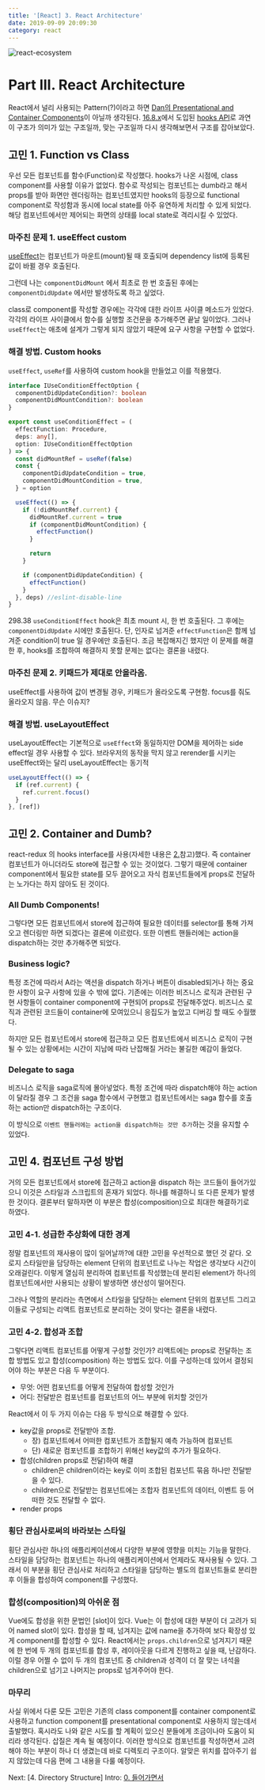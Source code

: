 ```yaml
---
title: '[React] 3. React Architecture'
date: 2019-09-09 20:09:30
category: react
---
```


![react-ecosystem](./images/react-ecosystem.png)

# Part III. React Architecture

React에서 널리 사용되는 Pattern(?)이라고 하면 [Dan의 Presentational and Container Components](https://medium.com/@dan_abramov/smart-and-dumb-components-7ca2f9a7c7d0)이 아닐까 생각된다. [16.8.x](https://github.com/facebook/react/releases/tag/v16.8.0)에서 도입된 [hooks API](https://reactjs.org/docs/hooks-intro.html)로 과연 이 구조가 의미가 있는 구조일까, 맞는 구조일까 다시 생각해보면서 구조를 잡아보았다.

## 고민 1. Function vs Class

우선 모든 컴포넌트를 함수(Function)로 작성했다. hooks가 나온 시점에, class component를 사용할 이유가 없었다. 함수로 작성되는 컴포넌트는 dumb라고 해서 props를 받아 화면만 렌더링하는 컴포넌트였지만 hooks의 등장으로 functional component로 작성함과 동시에 local state를 아주 유연하게 처리할 수 있게 되었다. 해당 컴포넌트에서만 제어되는 화면의 상태를 local state로 격리시킬 수 있었다.

### 마주친 문제 1. useEffect custom

[useEffect](https://ko.reactjs.org/docs/hooks-effect.html)는 컴포넌트가 마운트(mount)될 때 호출되며 dependency list에 등록된 값이 바뀔 경우 호출된다.

그런데 나는 `componentDidMount` 에서 최초로 한 번 호출된 후에는 `componentDidUpdate` 에서만 발생하도록 하고 싶었다.

class로 component를 작성할 경우에는 각각에 대한 라이프 사이클 메소드가 있었다. 각각의 라이프 사이클에서 함수를 실행할 조건문을 추가해주면 끝날 일이었다. 그러나 `useEffect`는 애초에 설계가 그렇게 되지 않았기 때문에 요구 사항을 구현할 수 없었다.

### 해결 방법. Custom hooks

`useEffect`, `useRef`를 사용하여 custom hook을 만들었고 이를 적용했다.

```ts
interface IUseConditionEffectOption {
  componentDidUpdateCondition?: boolean
  componentDidMountCondition?: boolean
}

export const useConditionEffect = (
  effectFunction: Procedure,
  deps: any[],
  option: IUseConditionEffectOption
) => {
  const didMountRef = useRef(false)
  const {
    componentDidUpdateCondition = true,
    componentDidMountCondition = true,
  } = option

  useEffect(() => {
    if (!didMountRef.current) {
      didMountRef.current = true
      if (componentDidMountCondition) {
        effectFunction()
      }

      return
    }

    if (componentDidUpdateCondition) {
      effectFunction()
    }
  }, deps) //eslint-disable-line
}
```

298.38
`useConditionEffect` hook은 최초 mount 시, 한 번 호출된다. 그 후에는 `componentDidUpdate` 시에만 호출된다. 단, 인자로 넘겨준 `effectFunction`은 함께 넘겨준 condition이 true 일 경우에만 호출된다. 조금 복잡해지긴 했지만 이 문제를 해결한 후, hooks를 조합하여 해결하지 못할 문제는 없다는 결론을 내렸다.

### 마주친 문제 2. 키패드가 제대로 안올라옴.

useEffect를 사용하여 값이 변경될 경우, 키패드가 올라오도록 구현함. focus를 줘도 올라오지 않음. 무슨 이슈지?

### 해결 방법. useLayoutEffect

useLayoutEffect는 기본적으로 `useEffect`와 동일하지만 DOM을 제어하는 side effect일 경우 사용할 수 있다. 브라우저의 동작을 막지 않고 rerender를 시키는 useEffect와는 달리 useLayoutEffect는 동기적

```ts
useLayoutEffect(() => {
  if (ref.current) {
    ref.current.focus()
  }
}, [ref])
```

## 고민 2. Container and Dumb?

react-redux 의 hooks interface를 사용(자세한 내용은 [2.]()참고)했다. 즉 container 컴포넌트가 아니더라도 store에 접근할 수 있는 것이었다. 그렇기 때문에 container component에서 필요한 state를 모두 끌어오고 자식 컴포넌트들에게 props로 전달하는 노가다는 하지 않아도 된 것이다.

### All Dumb Components!

그렇다면 모든 컴포넌트에서 store에 접근하여 필요한 데이터를 selector를 통해 가져오고 렌더링만 하면 되겠다는 결론에 이르렀다. 또한 이벤트 핸들러에는 action을 dispatch하는 것만 추가해주면 되었다.

### Business logic?

특정 조건에 따라서 A라는 액션을 dispatch 하거나 버튼이 disabled되거나 하는 중요한 사항이 요구 사항에 있을 수 밖에 없다. 기존에는 이러한 비즈니스 로직과 관련된 구현 사항들이 container component에 구현되어 props로 전달해주었다. 비즈니스 로직과 관련된 코드들이 container에 모여있으니 응집도가 높았고 디버깅 할 때도 수월했다.

하지만 모든 컴포넌트에서 store에 접근하고 모든 컴포넌트에서 비즈니스 로직이 구현될 수 있는 상황에서는 시간이 지남에 따라 난잡해질 거라는 불길한 예감이 들었다.

### Delegate to saga

비즈니스 로직을 saga로직에 몰아넣었다. 특정 조건에 따라 dispatch해야 하는 action이 달라질 경우 그 조건을 saga 함수에서 구현했고 컴포넌트에서는 saga 함수를 호출하는 action만 dispatch하는 구조이다.

이 방식으로 `이벤트 핸들러에는 action을 dispatch하는 것만 추가`하는 것을 유지할 수 있었다.

## 고민 4. 컴포넌트 구성 방법

거의 모든 컴포넌트에서 store에 접근하고 action을 dispatch 하는 코드들이 들어가있으니 이것은 스타일과 스크립트의 혼재가 되었다. 하나를 해결하니 또 다른 문제가 발생한 것이다. 결론부터 말하자면 이 부분은 합성(composition)으로 최대한 해결하기로 하였다.

### 고민 4-1. 성급한 추상화에 대한 경계

정말 컴포넌트의 재사용이 많이 일어날까?에 대한 고민을 우선적으로 했던 것 같다. 오로지 스타일만을 담당하는 element 단위의 컴포넌트로 나누는 작업은 생각보다 시간이 오래걸린다. 이렇게 열심히 분리하여 컴포넌트를 작성했는데 분리된 element가 하나의 컴포넌트에서만 사용되는 상황이 발생하면 생산성이 떨어진다.

그러나 역할의 분리라는 측면에서 스타일을 담당하는 element 단위의 컴포넌트 그리고 이들로 구성되는 리액트 컴포넌트로 분리하는 것이 맞다는 결론을 내렸다.

### 고민 4-2. 합성과 조합

그렇다면 리액트 컴포넌트를 어떻게 구성할 것인가? 리액트에는 props로 전달하는 조합 방법도 있고 합성(composition) 하는 방법도 있다. 이를 구성하는데 있어서 결정되어야 하는 부분은 다음 두 부분이다.

- 무엇: 어떤 컴포넌트를 어떻게 전달하여 합성할 것인가
- 어디: 전달받은 컴포넌트를 컴포넌트의 어느 부분에 위치할 것인가

React에서 이 두 가지 이슈는 다음 두 방식으로 해결할 수 있다.

- key값을 props로 전달받아 조합.
  - 장) 컴포넌트에서 어떠한 컴포넌트가 조합될지 예측 가능하며 컴포넌트
  - 단) 새로운 컴포넌트를 조합하기 위해선 key값의 추가가 필요하다.
- 합성(children props로 전달)하여 해결
  - children은 children이라는 key로 이미 조합된 컴포넌트 묶음 하나만 전달받을 수 있다.
  - children으로 전달받는 컴포넌트에는 조합자 컴포넌트의 데이터, 이벤트 등 어떠한 것도 전달할 수 없다.
- render props

### 횡단 관심사로써의 바라보는 스타일

횡단 관심사란 하나의 애플리케이션에서 다양한 부분에 영향을 미치는 기능을 말한다. 스타일을 담당하는 컴포넌트는 하나의 애플리케이션에서 언제라도 재사용될 수 있다. 그래서 이 부분을 횡단 관심사로 처리하고 스타일을 담당하는 별도의 컴포넌트들로 분리한 후 이들을 합성하여 component를 구성했다.

### 합성(composition)의 아쉬운 점

Vue에도 합성을 위한 문법인 [slot]이 있다. Vue는 이 합성에 대한 부분이 더 고려가 되어 named slot이 있다. 합성을 할 때, 넘겨지는 값에 name을 추가하여 보다 확장성 있게 component를 합성할 수 있다. React에서는 `props.children`으로 넘겨지기 때문에 한 번에 두 개의 컴포넌트를 합성 후, 레이아웃을 다르게 진행하고 싶을 때, 난감하다. 이럴 경우 어쩔 수 없이 두 개의 컴포넌트 중 children과 성격이 더 잘 맞는 녀석을 children으로 넘기고 나머지는 props로 넘겨주어야 한다.

### 마무리

사실 위에서 다룬 모든 고민은 기존의 class component를 container component로 사용하고 function component를 presentational component로 사용하지 않는데서 출발했다. 혹시라도 나와 같은 시도를 할 계획이 있으신 분들에게 조금이나마 도움이 되리라 생각된다. 삽질은 계속 될 예정이다. 이러한 방식으로 컴포넌트를 작성하면서 고려해야 하는 부분이 하나 더 생겼는데 바로 디렉토리 구조이다. 알맞은 위치를 잡아주기 쉽지 않았는데 다음 편에 그 내용을 다룰 예정이다.

Next: [4. Directory Structure]
Intro: [0. 들어가면서](https://jbee.io/react/[react]-0.-intro/)
